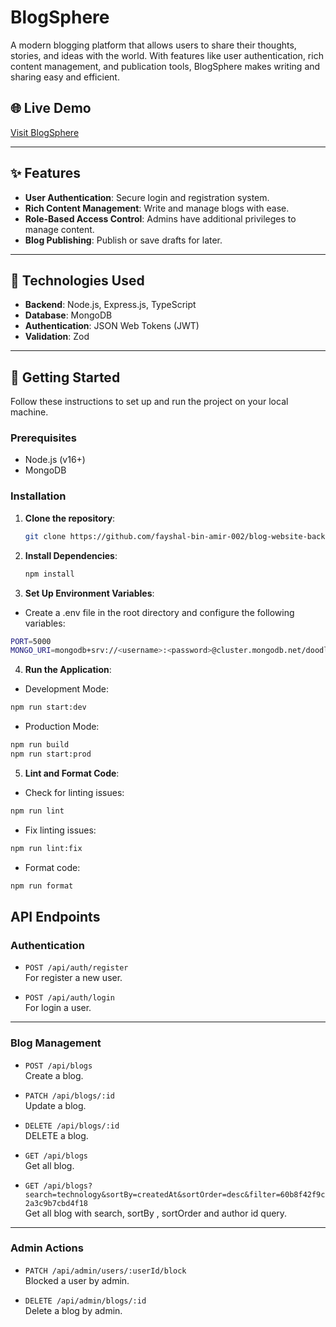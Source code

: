 # BlogSphere

A modern blogging platform that allows users to share their thoughts, stories, and ideas with the world. With features like user authentication, rich content management, and publication tools, BlogSphere makes writing and sharing easy and efficient.

## 🌐 Live Demo

[Visit BlogSphere](https://blog-website-backend-rho.vercel.app/)

---

## ✨ Features

- **User Authentication**: Secure login and registration system.
- **Rich Content Management**: Write and manage blogs with ease.
- **Role-Based Access Control**: Admins have additional privileges to manage content.
- **Blog Publishing**: Publish or save drafts for later.

---

## 🚀 Technologies Used

- **Backend**: Node.js, Express.js, TypeScript
- **Database**: MongoDB
- **Authentication**: JSON Web Tokens (JWT)
- **Validation**: Zod

---

## 📖 Getting Started

Follow these instructions to set up and run the project on your local machine.

### Prerequisites

- Node.js (v16+)
- MongoDB

### Installation

1. **Clone the repository**:
   ```bash
   git clone https://github.com/fayshal-bin-amir-002/blog-website-backend.git
   ```
2. **Install Dependencies**:
   ```bash
   npm install
   ```
3. **Set Up Environment Variables**:

- Create a .env file in the root directory and configure the following variables:

```bash
PORT=5000
MONGO_URI=mongodb+srv://<username>:<password>@cluster.mongodb.net/doodle-shop
```

4. **Run the Application**:

- Development Mode:

```bash
npm run start:dev
```

- Production Mode:

```bash
npm run build
npm run start:prod
```

5. **Lint and Format Code**:

- Check for linting issues:

```bash
npm run lint
```

- Fix linting issues:

```bash
npm run lint:fix
```

- Format code:

```bash
npm run format
```

## **API Endpoints**

### **Authentication**

- `POST /api/auth/register`  
  For register a new user.

- `POST /api/auth/login`  
  For login a user.

---

### **Blog Management**

- `POST /api/blogs`  
  Create a blog.

- `PATCH /api/blogs/:id`  
  Update a blog.

- `DELETE /api/blogs/:id`  
  DELETE a blog.

- `GET /api/blogs`  
  Get all blog.

- `GET /api/blogs?search=technology&sortBy=createdAt&sortOrder=desc&filter=60b8f42f9c2a3c9b7cbd4f18`  
  Get all blog with search, sortBy , sortOrder and author id query.

---

### **Admin Actions**

- `PATCH /api/admin/users/:userId/block`  
  Blocked a user by admin.

- `DELETE /api/admin/blogs/:id`  
  Delete a blog by admin.
